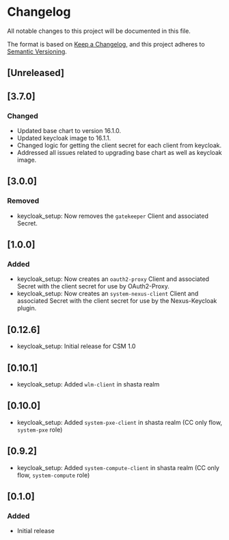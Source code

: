 # Changelog
All notable changes to this project will be documented in this file.

The format is based on [Keep a Changelog](https://keepachangelog.com/en/1.0.0/),
and this project adheres to [Semantic Versioning](https://semver.org/spec/v2.0.0.html).

## [Unreleased]

## [3.7.0]
### Changed
- Updated base chart to version 16.1.0.
- Updated keycloak image to 16.1.1.
- Changed logic for getting the client secret for each client from keycloak.
- Addressed all issues related to upgrading base chart as well as keycloak image.

## [3.0.0]
### Removed
- keycloak_setup: Now removes the `gatekeeper` Client and associated Secret.

## [1.0.0]
### Added
- keycloak_setup: Now creates an `oauth2-proxy` Client and associated Secret
  with the client secret for use by OAuth2-Proxy.
- keycloak_setup: Now creates an `system-nexus-client` Client and associated
  Secret with the client secret for use by the Nexus-Keycloak plugin.

## [0.12.6]
- keycloak_setup: Initial release for CSM 1.0

## [0.10.1]
- keycloak_setup: Added `wlm-client` in shasta realm

## [0.10.0]
- keycloak_setup: Added `system-pxe-client` in shasta realm (CC only flow, `system-pxe` role)

## [0.9.2]
- keycloak_setup: Added `system-compute-client` in shasta realm (CC only flow, `system-compute` role)

## [0.1.0]
### Added
- Initial release
